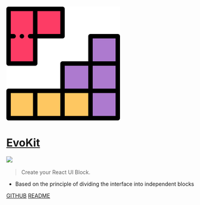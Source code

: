 <!-- _coverpage.md -->

![logo](docs/_media/logo.svg)

# [EvoKit](/)

[![](https://img.shields.io/npm/v/evokit.svg?style=flat-square&colorB=blue)](https://www.npmjs.com/package/evokit)

> Create your React UI Block.

* Based on the principle of dividing the interface into independent blocks

[GITHUB](https://github.com/docccdev/evokit)
[README](packages/evokit/README.md)
